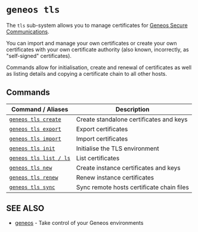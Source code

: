 # `geneos tls`

The `tls` sub-system allows you to manage certificates for [Geneos Secure Communications](https://docs.itrsgroup.com/docs/geneos/current/SSL/ssl_ug.html).

You can import and manage your own certificates or create your own certificates with your own certificate authority (also known, incorrectly, as "self-signed" certificates).

Commands allow for initialisation, create and renewal of certificates as well as listing details and copying a certificate chain to all other hosts.



## Commands

| Command / Aliases | Description |
|-------|-------|
| [`geneos tls create`](geneos_tls_create.md)	 | Create standalone certificates and keys |
| [`geneos tls export`](geneos_tls_export.md)	 | Export certificates |
| [`geneos tls import`](geneos_tls_import.md)	 | Import certificates |
| [`geneos tls init`](geneos_tls_init.md)	 | Initialise the TLS environment |
| [`geneos tls list / ls`](geneos_tls_list.md)	 | List certificates |
| [`geneos tls new`](geneos_tls_new.md)	 | Create instance certificates and keys |
| [`geneos tls renew`](geneos_tls_renew.md)	 | Renew instance certificates |
| [`geneos tls sync`](geneos_tls_sync.md)	 | Sync remote hosts certificate chain files |

## SEE ALSO

* [geneos](geneos.md)	 - Take control of your Geneos environments
